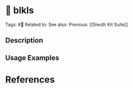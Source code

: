 # 💢 blkls

Tags: #💢
Related to:
See also:
Previous: [[Sleuth Kit Suite]]

## Description


## Usage Examples



# References